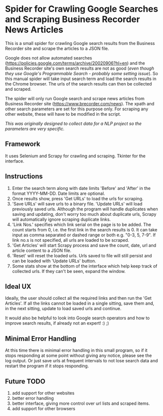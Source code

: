 # Spider for Crawling Google Searches and Scraping Business Recorder News Articles

This is a small spider for crawling Google search results from the Business Recorder site and scrape the articles to a JSON file.

Google does not allow automated searches (https://policies.google.com/terms/archive/20020906?hl=en) and the Business Recorder site's own search results are not as good (*even though they use Google's Programmable Search - probably some setting issue*). So this manual spider will take input search term and load the search results in the Chrome browser. The urls of the search results can then be collected and scraped.

The spider will only run Google search and scrape news articles from Business Recorder site (https://www.brecorder.com/news). The xpath and other search parameters are set for this purpose only. For scraping any other website, these will have to be modified in the script. 

*This was originally designed to collect data for a NLP project so the parameters are very specific.*

## Framework

It uses Selenium and Scrapy for crawling and scraping. Tkinter for the interface.

## Instructions

1. Enter the search term along with date limits 'Before' and 'After' in the format YYYY-MM-DD. Date limits are optional.
2. Once results show, press 'Get URLs' to load the urls for scraping.
3. 'Save URLs' will save urls to a binary file. 'Update URLs' will load previously saved urls. Although the program will handle duplicates when saving and updating, don't worry too much about duplicate urls, Scrapy will automatically ignore scraping duplicate links.
4. 'Link Nos.' specifies which link serial on the page is to be added. The count starts from 0, i.e. the first link in the search results is 0. It can take input as comma separated or dashed range or both e.g. "0-3, 5, 7-9". If link no.s is not specified, all urls are loaded to be scraped.
5. 'Get Articles' will start Scrapy process and save the count, date, url and article content to a JSON file.
6. 'Reset' will reset the loaded urls. Urls saved to file will still persist and can be loaded with 'Update URLs' button.
7. Some stats show at the bottom of the interface which help keep track of collected urls. If they can't be seen, expand the window.

## Ideal UX

Ideally, the user should collect all the required links and then run the 'Get Articles'. If all the links cannot be loaded in a single sitting, save them and, in the next sitting, update to load saved urls and continue.

It would also be helpful to look into Google search operators and how to improve search results, if already not an expert! :) ;)

## Minimal Error Handling

At this time there is minimal error handling in this small program, so if it stops responding at some point without giving any notice, please see the log output. Or just save urls at frequent intervals to not lose search data and restart the program if it stops responding.

## Future TODO

1. add support for other websites
2. better error handling
3. better interface, giving more control over url lists and scraped items.
4. add support for other browsers

